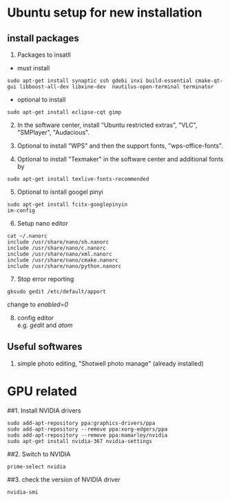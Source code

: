 Ubuntu setup for new installation
=================================

## install packages
1. Packages to insatll <br />

  - must install
```
sudo apt-get install synaptic ssh gdebi inxi build-essential cmake-qt-gui libboost-all-dev libxine-dev  nautilus-open-terminal terminator
```

  - optional to install
``` 
sudo apt-get install eclipse-cqt gimp
```

2. In the software center, install "Ubuntu restricted extras", "VLC", "SMPlayer", "Audacious". <br /> 

3. Optional to install "WPS" and then the support fonts, "wps-office-fonts".

4. Optional to install "Texmaker" in the software center and additional fonts by
  ```
sudo apt-get install texlive-fonts-recommended
  ```

5. Optional to isntall googel pinyi
  ```
sudo apt-get install fcitx-googlepinyin
im-config
  ```
  
6. Setup nano editor
  ```
  cat ~/.nanorc
  include /usr/share/nano/sh.nanorc 
  include /usr/share/nano/c.nanorc 
  include /usr/share/nano/xml.nanorc 
  include /usr/share/nano/cmake.nanorc 
  include /usr/share/nano/python.nanorc 
  ```
7. Stop error reporting

  ```
  gksudo gedit /etc/default/apport
  ```
change to *enabled=0*

8. config editor <br />
e.g. *gedit* and *atom*

## Useful softwares
1. simple photo editing, "Shotwell photo manage" (already installed) <br />


# GPU related 
##1. Install NVIDIA drivers
  ```
sudo add-apt-repository ppa:graphics-drivers/ppa
sudo add-apt-repository --remove ppa:xorg-edgers/ppa
sudo add-apt-repository --remove ppa:mamarley/nvidia
sudo apt-get install nvidia-367 nvidia-settings
  ```

##2. Switch to NVIDIA 
  ```
prime-select nvidia
  ```

##3. check the version of NVIDIA driver
  ```
nvidia-smi
  ```

